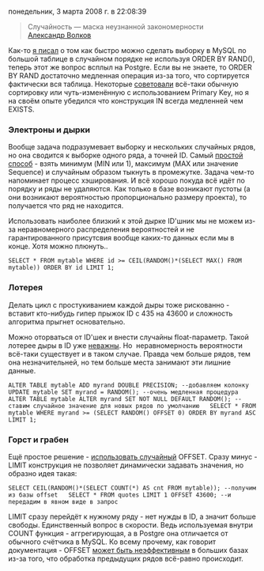 понедельник, 3 марта 2008 г. в 22:08:39

> Случайность — маска неузнанной закономерности  
> [Александр Волков](http://www.inauka.ru/analysis/article71323/print.html)

Как-то [я писал](https://kurapov.ee/article/1425/) о том как быстро можно сделать выборку в MySQL по большой таблице в случайном порядке не используя ORDER BY RAND(), теперь этот же вопрос всплыл на Postgre. Если вы не знаете, то ORDER BY RAND достаточно медленная операция из-за того, что сортируется фактически вся таблица. Некоторые [советовали](http://www.thescripts.com/forum/thread173333.html) всё-таки обычную сортировку или чуть-изменённую с использованием Primary Key, но я на своём опыте убедился что конструкция IN всегда медленней чем EXISTS.

### Электроны и дырки  

Вообще задача подразумевает выборку и нескольких случайных рядов, но она сводится к выборке одного ряда, а точней ID. Самый [простой способ](http://archives.postgresql.org/pgsql-performance/2003-08/msg00527.php) - взять минимум (MIN или 1), максимум (MAX или значение Sequence) и случайным образом тыкнуть в промежутке. Задача чем-то напоминает процесс хэширования. И всё хорошо покуда всё идёт по порядку и ряды не удаляются. Как только в базе возникают пустоты (а они возникают вероятностью пропорционально размеру проекта), то получается что ряд не находится.

Использовать наиболее близкий к этой дырке ID'шник мы не можем из-за неравномерного распределения вероятностей и не гарантированного присутсвия вообще каких-то данных если мы в конце. Хотя можно плюнуть..

`SELECT * FROM mytable WHERE id >= CEIL(RANDOM()*(SELECT MAX() FROM mytable)) ORDER BY id LIMIT 1;   `

### Лотерея

Делать цикл с простукиванием каждой дыры тоже рискованно - вставит кто-нибудь гипер прыжок ID с 435 на 43600 и сложность алгоритма прыгнет основательно. 

Можно оторваться от ID'шек и внести случайны float-параметр. Такой лотерее дыры в ID уже [неважны](http://people.planetpostgresql.org/greg/index.php?/archives/40-Getting-random-rows-from-a-database-table.html). Но  неравномерность вероятности всё-таки существует и в таком случае. Правда чем больше рядов, тем она незначительней, но тем больше места занимают эти лишние данные.

`ALTER TABLE mytable ADD myrand DOUBLE PRECISION; --добавляем колонку   UPDATE mytable SET myrand = RANDOM(); --очень медленная процедура   ALTER TABLE mytable ALTER myrand SET NOT NULL DEFAULT RANDOM(); --ставим случайное значение для новых рядов по умолчанию   SELECT * FROM mytable WHERE myrand >= (SELECT RANDOM() OFFSET 0) ORDER BY myrand ASC LIMIT 1;`

### Горст и грабен  

Ещё простое решение - [использовать случайный](http://www.titov.net/2005/09/21/do-not-use-order-by-rand-or-how-to-get-random-rows-from-table/) OFFSET. Сразу минус - LIMIT конструкция не позволяет динамически задавать значения, но образно идея такая:

`SELECT CEIL(RANDOM()*(SELECT COUNT(*) AS cnt FROM mytable)); --получим из базы offset   SELECT * FROM quotes LIMIT 1 OFFSET 43600; --и передадим в явном виде в запрос   `

LIMIT сразу перейдёт к нужному ряду - нет нужды в ID, а значит больше свободы. Единственный вопрос в скорости. Ведь используемая внутри COUNT функция - аггрегирующая, а в Postgre она отличается от обычного счётчика в MySQL. Ко всему прочему, как говорит документация - OFFSET [может быть неэффективным](http://www.postgresql.org/docs/current/static/queries-limit.html) в больших базах из-за того, что обработка предыдущих рядов всё-равно происходит.
